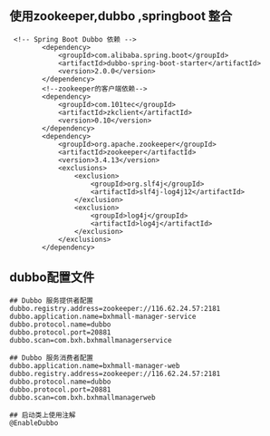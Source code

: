 ## 使用zookeeper,dubbo ,springboot 整合
     <!-- Spring Boot Dubbo 依赖 -->
            <dependency>
                <groupId>com.alibaba.spring.boot</groupId>
                <artifactId>dubbo-spring-boot-starter</artifactId>
                <version>2.0.0</version>
            </dependency>
            <!--zookeeper的客户端依赖-->
            <dependency>
                <groupId>com.101tec</groupId>
                <artifactId>zkclient</artifactId>
                <version>0.10</version>
            </dependency>
            <dependency>
                <groupId>org.apache.zookeeper</groupId>
                <artifactId>zookeeper</artifactId>
                <version>3.4.13</version>
                <exclusions>
                    <exclusion>
                        <groupId>org.slf4j</groupId>
                        <artifactId>slf4j-log4j12</artifactId>
                    </exclusion>
                    <exclusion>
                        <groupId>log4j</groupId>
                        <artifactId>log4j</artifactId>
                    </exclusion>
                </exclusions>
            </dependency>
## dubbo配置文件
    ## Dubbo 服务提供者配置
    dubbo.registry.address=zookeeper://116.62.24.57:2181
    dubbo.application.name=bxhmall-manager-service
    dubbo.protocol.name=dubbo
    dubbo.protocol.port=20881
    dubbo.scan=com.bxh.bxhmallmanagerservice
    
    ## Dubbo 服务消费者配置
    dubbo.application.name=bxhmall-manager-web
    dubbo.registry.address=zookeeper://116.62.24.57:2181
    dubbo.protocol.name=dubbo
    dubbo.protocol.port=20881
    dubbo.scan=com.bxh.bxhmallmanagerweb
    
    ## 启动类上使用注解
    @EnableDubbo    
